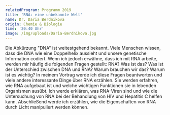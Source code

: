 ```yaml
---
relatedProgram: Programm 2019
title: 'RNA: eine unbekannte Welt'
name: Dr. Daria Berdnikova
origin: Chemie & Biologie
time: '20:40 Uhr'
image: /img/uploads/Daria-Berdnikova.jpg
---
```

Die Abkürzung "DNA" ist weitestgehend bekannt. Viele Menschen wissen, dass die DNA wie eine Doppelhelix aussieht und unsere genetische Information codiert. Wenn ich jedoch erwähne, dass ich mit RNA arbeite, werden mir häufig die folgenden Fragen gestellt: RNA? Was ist das? Was ist der Unterschied zwischen DNA und RNA? Warum brauchen wir das? Warum ist es wichtig? In meinem Vortrag werde ich diese Fragen beantworten und viele andere interessante Dinge über RNA erzählen. Sie werden erfahren, wie RNA aufgebaut ist und welche wichtigen Funktionen sie in lebenden Organismen ausübt. Ich werde erklären, was RNA-Viren sind und wie die Untersuchung von RNA bei der Behandlung von HIV und Hepatitis C helfen kann. Abschließend werde ich erzählen, wie die Eigenschaften von RNA durch Licht manipuliert werden können.
